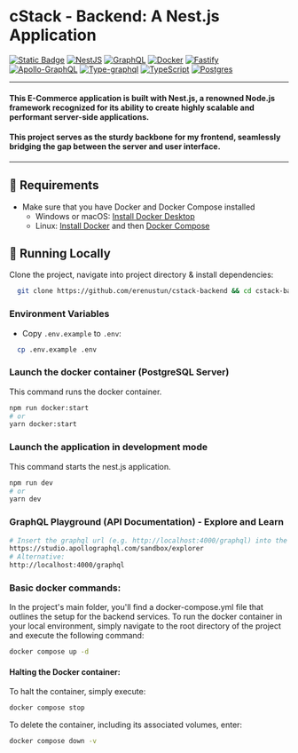 # cStack - Backend: A Nest.js Application

<a href="https://typeorm.io/">![Static Badge](https://img.shields.io/badge/TypeORM%20-%20blue?style=for-the-badge&logoColor=white)</a>
<a href="https://docs.nestjs.com/">![NestJS](https://img.shields.io/badge/nestjs-%23E0234E.svg?style=for-the-badge&logoColor=white)</a>
<a href="https://graphql.org/">![GraphQL](https://img.shields.io/badge/-GraphQL-E10098?style=for-the-badge&logo=graphql&logoColor=white)</a>
<a href="https://docs.docker.com/get-started/">![Docker](https://img.shields.io/badge/docker-%230db7ed.svg?style=for-the-badge&logo=docker&logoColor=white)</a>
<a href="https://expressjs.com/de/starter/hello-world.html">![Fastify](https://img.shields.io/badge/Fastify-%23000000.svg?style=for-the-badge&logoColor=white)</a>
<a href="https://www.apollographql.com/docs/apollo-server/">![Apollo-GraphQL](https://img.shields.io/badge/-ApolloGraphQL-311C87?style=for-the-badge&logoColor=white)</a>
<a href="https://typegraphql.com/docs/introduction.html">![Type-graphql](https://img.shields.io/badge/-TypeGraphQL-%23C04392?style=for-the-badge&logoColor=white)</a>
<a href="https://www.typescriptlang.org/docs/">![TypeScript](https://img.shields.io/badge/typescript-%23007ACC.svg?style=for-the-badge&logo=typescript&logoColor=white)</a>
<a href="https://www.postgresql.org/docs/current/index.html">![Postgres](https://img.shields.io/badge/postgres-%23316192.svg?style=for-the-badge&logo=postgresql&logoColor=white)</a>

---
#### This E-Commerce application is built with Nest.js, a renowned Node.js framework recognized for its ability to create highly scalable and performant server-side applications.
#### This project serves as the sturdy backbone for my frontend, seamlessly bridging the gap between the server and user interface.

---
## 📃 Requirements
- Make sure that you have Docker and Docker Compose installed
    - Windows or macOS:
      [Install Docker Desktop](https://www.docker.com/get-started)
    - Linux: [Install Docker](https://www.docker.com/get-started) and then
      [Docker Compose](https://github.com/docker/compose)

## 🚀 Running Locally
Clone the project, navigate into project directory & install dependencies:
```bash
  git clone https://github.com/erenustun/cstack-backend && cd cstack-backend && npm i
```

### Environment Variables
- Copy `.env.example` to `.env`:
```bash
  cp .env.example .env
```

### Launch the docker container (PostgreSQL Server)
This command runs the docker container.
```bash
npm run docker:start
# or
yarn docker:start
```

### Launch the application in development mode
This command starts the nest.js application.
```bash
npm run dev
# or
yarn dev
```

### GraphQL Playground (API Documentation) - Explore and Learn
```bash
# Insert the graphql url (e.g. http://localhost:4000/graphql) into the input field on the upper left on the page:
https://studio.apollographql.com/sandbox/explorer
# Alternative:
http://localhost:4000/graphql
```

### Basic docker commands:
In the project's main folder, you'll find a docker-compose.yml file that outlines the setup for the backend services. To run the docker container in your local environment, simply navigate to the root directory of the project and execute the following command:
```bash
docker compose up -d
```

#### Halting the Docker container:
To halt the container, simply execute:
```bash
docker compose stop
```

To delete the container, including its associated volumes, enter:
```bash
docker compose down -v
```
